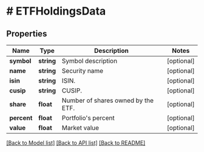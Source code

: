 # # ETFHoldingsData

## Properties

Name | Type | Description | Notes
------------ | ------------- | ------------- | -------------
**symbol** | **string** | Symbol description | [optional]
**name** | **string** | Security name | [optional]
**isin** | **string** | ISIN. | [optional]
**cusip** | **string** | CUSIP. | [optional]
**share** | **float** | Number of shares owned by the ETF. | [optional]
**percent** | **float** | Portfolio&#39;s percent | [optional]
**value** | **float** | Market value | [optional]

[[Back to Model list]](../../README.md#models) [[Back to API list]](../../README.md#endpoints) [[Back to README]](../../README.md)
